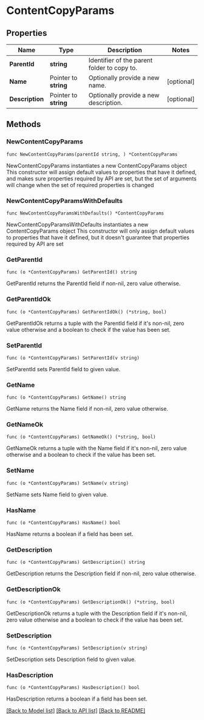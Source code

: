 # ContentCopyParams

## Properties

Name | Type | Description | Notes
------------ | ------------- | ------------- | -------------
**ParentId** | **string** | Identifier of the parent folder to copy to. | 
**Name** | Pointer to **string** | Optionally provide a new name. | [optional] 
**Description** | Pointer to **string** | Optionally provide a new description. | [optional] 

## Methods

### NewContentCopyParams

`func NewContentCopyParams(parentId string, ) *ContentCopyParams`

NewContentCopyParams instantiates a new ContentCopyParams object
This constructor will assign default values to properties that have it defined,
and makes sure properties required by API are set, but the set of arguments
will change when the set of required properties is changed

### NewContentCopyParamsWithDefaults

`func NewContentCopyParamsWithDefaults() *ContentCopyParams`

NewContentCopyParamsWithDefaults instantiates a new ContentCopyParams object
This constructor will only assign default values to properties that have it defined,
but it doesn't guarantee that properties required by API are set

### GetParentId

`func (o *ContentCopyParams) GetParentId() string`

GetParentId returns the ParentId field if non-nil, zero value otherwise.

### GetParentIdOk

`func (o *ContentCopyParams) GetParentIdOk() (*string, bool)`

GetParentIdOk returns a tuple with the ParentId field if it's non-nil, zero value otherwise
and a boolean to check if the value has been set.

### SetParentId

`func (o *ContentCopyParams) SetParentId(v string)`

SetParentId sets ParentId field to given value.


### GetName

`func (o *ContentCopyParams) GetName() string`

GetName returns the Name field if non-nil, zero value otherwise.

### GetNameOk

`func (o *ContentCopyParams) GetNameOk() (*string, bool)`

GetNameOk returns a tuple with the Name field if it's non-nil, zero value otherwise
and a boolean to check if the value has been set.

### SetName

`func (o *ContentCopyParams) SetName(v string)`

SetName sets Name field to given value.

### HasName

`func (o *ContentCopyParams) HasName() bool`

HasName returns a boolean if a field has been set.

### GetDescription

`func (o *ContentCopyParams) GetDescription() string`

GetDescription returns the Description field if non-nil, zero value otherwise.

### GetDescriptionOk

`func (o *ContentCopyParams) GetDescriptionOk() (*string, bool)`

GetDescriptionOk returns a tuple with the Description field if it's non-nil, zero value otherwise
and a boolean to check if the value has been set.

### SetDescription

`func (o *ContentCopyParams) SetDescription(v string)`

SetDescription sets Description field to given value.

### HasDescription

`func (o *ContentCopyParams) HasDescription() bool`

HasDescription returns a boolean if a field has been set.


[[Back to Model list]](../README.md#documentation-for-models) [[Back to API list]](../README.md#documentation-for-api-endpoints) [[Back to README]](../README.md)


